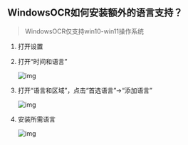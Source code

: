## WindowsOCR如何安装额外的语言支持？

> WindowsOCR仅支持win10-win11操作系统

1. 打开设置

1. 打开“时间和语言”

    ![img](https://image.lunatranslator.xyz/zh/windowsocr/3.png)

1. 打开“语言和区域”，点击“首选语言”->“添加语言”

    ![img](https://image.lunatranslator.xyz/zh/windowsocr/2.png)

1. 安装所需语言

    ![img](https://image.lunatranslator.xyz/zh/windowsocr/1.png)
